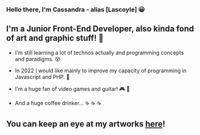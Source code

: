### Hello there, I'm Cassandra - alias [Lascoyle] :grinning:

## I'm a Junior Front-End Developer, also kinda fond of art and graphic stuff! :art:

* I'm still learning a lot of technos actually and programming concepts and paradigms. :dizzy_face:
* In 2022 I would like mainly to improve my capacity of programming in Javascript and PHP. :muscle:
* I'm a huge fan of video games and guitar! :video_game: :guitar:

* And a huge coffee drinker... :coffee: :coffee: :coffee:

## You can keep an eye at my artworks [here][deviantart]!

[deviantart]: https://www.deviantart.com/lascoyle-the-second


<!---
Lascoyle/Lascoyle is a ✨ special ✨ repository because its `README.md` (this file) appears on your GitHub profile.
You can click the Preview link to take a look at your changes.
--->
